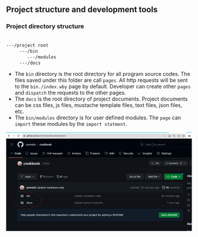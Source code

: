 ## Project structure and development tools

### Project directory structure
```

---/project root
     ---/bin
        ---/modules
     ---/docs
```


- The `bin` directory is the root directory for all program source codes. The files saved under this folder are call `pages`. All http requests will be sent to the `bin./index.wby` page by default. Developer can create other `pages` and `dispatch` the requests to the other pages.
- The `docs` is the root directory of project documents. Project documents can be css files, js files, mustache template files, text files, json files, etc.
- The `bin/modules` directory is for user defined modules. The `page` can `import` these modules by the `import statment`.


![project file system structure](/docs/project_file_structure.png)
